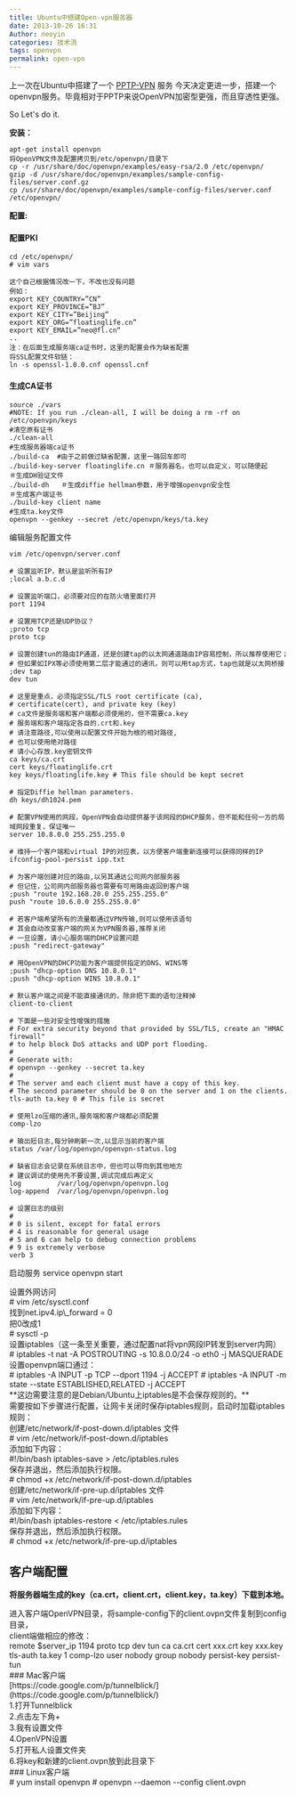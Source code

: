 ```yaml
---
title: Ubuntu中搭建Open-vpn服务器
date: 2013-10-26 16:31
Author: neoyin
categories: 技术流
tags: openvpn
permalink: open-vpn
---
```


上一次在Ubuntu中搭建了一个
[PPTP-VPN](http://www.floatinglife.cn/ubuntu-vpn "Ubuntu中快速搭建VPN服务器")
服务
今天决定更进一步，搭建一个openvpn服务。毕竟相对于PPTP来说OpenVPN加密型更强，而且穿透性更强。

So Let's do it.

**安装：**

    apt-get install openvpn
    将OpenVPN文件及配置拷贝到/etc/openvpn/目录下
    cp -r /usr/share/doc/openvpn/examples/easy-rsa/2.0 /etc/openvpn/
    gzip -d /usr/share/doc/openvpn/examples/sample-config-files/server.conf.gz
    cp /usr/share/doc/openvpn/examples/sample-config-files/server.conf /etc/openvpn/

**配置:**

#### <!--more-->

#### 配置PKI

    cd /etc/openvpn/
    # vim vars

    这个自己根据情况改一下，不改也没有问题
    例如：
    export KEY_COUNTRY=”CN”
    export KEY_PROVINCE=”BJ”
    export KEY_CITY=”Beijing”
    export KEY_ORG=”floatinglife.cn”
    export KEY_EMAIL=”neo@fl.cn“
    ..
    注：在后面生成服务端ca证书时，这里的配置会作为缺省配置
    将SSL配置文件软链： 
    ln -s openssl-1.0.0.cnf openssl.cnf

#### 生成CA证书

    source ./vars
    #NOTE: If you run ./clean-all, I will be doing a rm -rf on /etc/openvpn/keys
    #清空原有证书
    ./clean-all
    #生成服务器端ca证书
    ./build-ca  #由于之前做过缺省配置，这里一路回车即可
    ./build-key-server floatinglife.cn ＃服务器名，也可以自定义，可以随便起
    ＃生成DH验证文件
    ./build-dh   ＃生成diffie hellman参数，用于增强openvpn安全性
    ＃生成客户端证书
    ./build-key client name
    #生成ta.key文件
    openvpn --genkey --secret /etc/openvpn/keys/ta.key

编辑服务配置文件

    vim /etc/openvpn/server.conf

    # 设置监听IP，默认是监听所有IP
    ;local a.b.c.d

    # 设置监听端口，必须要对应的在防火墙里面打开
    port 1194

    # 设置用TCP还是UDP协议？
    ;proto tcp
    proto tcp

    # 设置创建tun的路由IP通道，还是创建tap的以太网通道路由IP容易控制，所以推荐使用它；
    # 但如果如IPX等必须使用第二层才能通过的通讯，则可以用tap方式，tap也就是以太网桥接
    ;dev tap
    dev tun

    # 这里是重点，必须指定SSL/TLS root certificate (ca),
    # certificate(cert), and private key (key)
    # ca文件是服务端和客户端都必须使用的，但不需要ca.key
    # 服务端和客户端指定各自的.crt和.key
    # 请注意路径,可以使用以配置文件开始为根的相对路径,
    # 也可以使用绝对路径
    # 请小心存放.key密钥文件
    ca keys/ca.crt
    cert keys/floatinglife.crt
    key keys/floatinglife.key # This file should be kept secret

    # 指定Diffie hellman parameters.
    dh keys/dh1024.pem

    # 配置VPN使用的网段，OpenVPN会自动提供基于该网段的DHCP服务，但不能和任何一方的局域网段重复，保证唯一
    server 10.8.0.0 255.255.255.0

    # 维持一个客户端和virtual IP的对应表，以方便客户端重新连接可以获得同样的IP
    ifconfig-pool-persist ipp.txt

    # 为客户端创建对应的路由,以另其通达公司网内部服务器
    # 但记住，公司网内部服务器也需要有可用路由返回到客户端
    ;push "route 192.168.20.0 255.255.255.0"
    push "route 10.6.0.0 255.255.0.0"

    # 若客户端希望所有的流量都通过VPN传输,则可以使用该语句
    # 其会自动改变客户端的网关为VPN服务器,推荐关闭
    # 一旦设置，请小心服务端的DHCP设置问题
    ;push "redirect-gateway"

    # 用OpenVPN的DHCP功能为客户端提供指定的DNS、WINS等
    ;push "dhcp-option DNS 10.8.0.1"
    ;push "dhcp-option WINS 10.8.0.1"

    # 默认客户端之间是不能直接通讯的，除非把下面的语句注释掉
    client-to-client

    # 下面是一些对安全性增强的措施
    # For extra security beyond that provided by SSL/TLS, create an "HMAC firewall"
    # to help block DoS attacks and UDP port flooding.
    #
    # Generate with:
    # openvpn --genkey --secret ta.key
    #
    # The server and each client must have a copy of this key.
    # The second parameter should be 0 on the server and 1 on the clients.
    tls-auth ta.key 0 # This file is secret

    # 使用lzo压缩的通讯,服务端和客户端都必须配置
    comp-lzo

    # 输出短日志,每分钟刷新一次,以显示当前的客户端
    status /var/log/openvpn/openvpn-status.log

    # 缺省日志会记录在系统日志中，但也可以导向到其他地方
    # 建议调试的使用先不要设置,调试完成后再定义
    log         /var/log/openvpn/openvpn.log
    log-append  /var/log/openvpn/openvpn.log

    # 设置日志的级别
    #
    # 0 is silent, except for fatal errors
    # 4 is reasonable for general usage
    # 5 and 6 can help to debug connection problems
    # 9 is extremely verbose
    verb 3

启动服务 service openvpn start

<div>
设置外网访问

</div>
<div>
<div>
    # vim /etc/sysctl.conf

</div>
</div>
<div>
<div>
找到net.ipv4.ip\_forward = 0

</div>
<div>
把0改成1

</div>
</div>
<div>
<div>
    # sysctl -p

</div>
</div>
设置iptables（这一条至关重要，通过配置nat将vpn网段IP转发到server内网）

<div>
<div>
    # iptables -t nat -A POSTROUTING -s 10.8.0.0/24 -o eth0 -j MASQUERADE

</div>
</div>
设置openvpn端口通过：

<div>
<div>
    # iptables -A INPUT -p TCP --dport 1194 -j ACCEPT
    # iptables -A INPUT -m state --state ESTABLISHED,RELATED -j ACCEPT

</div>
</div>
<div>
<div>
**这边需要注意的是Debian/Ubuntu上iptables是不会保存规则的。**

</div>
<div>
需要按如下步骤进行配置，让网卡关闭时保存iptables规则，启动时加载iptables规则：

</div>
<div>
</div>
<div>
创建/etc/network/if-post-down.d/iptables 文件

</div>
</div>
<div>
<div>
    # vim /etc/network/if-post-down.d/iptables

</div>
</div>
添加如下内容：

<div>
    #!/bin/bash
    iptables-save > /etc/iptables.rules

</div>
<div>
<div>
保存并退出，然后添加执行权限。

</div>
</div>
<div>
<div>
    # chmod +x /etc/network/if-post-down.d/iptables

</div>
</div>
<div>
<div>
创建/etc/network/if-pre-up.d/iptables 文件

</div>
</div>
<div>
<div>
    # vim /etc/network/if-pre-up.d/iptables

</div>
</div>
添加如下内容：

<div>
    #!/bin/bash
    iptables-restore < /etc/iptables.rules

</div>
<div>
<div>
保存并退出，然后添加执行权限。

</div>
</div>
<div>
<div>
    # chmod +x /etc/network/if-pre-up.d/iptables

</div>
</div>

客户端配置
----------

**将服务器端生成的key（ca.crt，client.crt，client.key，ta.key）下载到本地。**

<div>
<div>
进入客户端OpenVPN目录，将sample-config下的client.ovpn文件复制到config目录，

</div>
<div>
client端做相应的修改：

</div>
</div>
<div>
    remote $server_ip 1194
    proto tcp
    dev tun
    ca ca.crt
    cert xxx.crt
    key xxx.key
    tls-auth ta.key 1
    comp-lzo
    user nobody
    group nobody
    persist-key
    persist-tun

</div>
<div id="mac">
### Mac客户端

<div>
<div>
[https://code.google.com/p/tunnelblick/](https://code.google.com/p/tunnelblick/)

</div>
<div>
1.打开Tunnelblick

</div>
<div>
2.点击左下角+

</div>
<div>
3.我有设置文件

</div>
<div>
4.OpenVPN设置

</div>
<div>
5.打开私人设置文件夹

</div>
<div>
6.将key和新建的client.ovpn放到此目录下

</div>
</div>
</div>
<div id="linux">
### Linux客户端

<div>
<div>
    # yum install openvpn
    # openvpn --daemon --config client.ovpn

</div>
</div>
</div>

